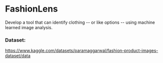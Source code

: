 # FashionLens
Develop a tool that can identify clothing -- or like options -- using machine learned image analysis.
### Dataset:
https://www.kaggle.com/datasets/paramaggarwal/fashion-product-images-dataset/data
